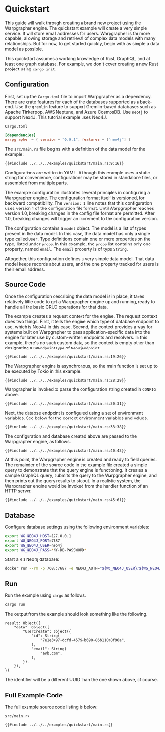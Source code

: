 # Quickstart

This guide will walk through creating a brand new project using the Warpgrapher engine. The quickstart example will create a very simple service. It will store email addresses for users. Warpgrapher is far more capable, allowing storage and retrieval of complex data models with many relationships. But for now, to get started quickly, begin with as simple a data model as possible.

This quickstart assumes a working knowledge of Rust, GraphQL, and at least one graph database. For example, we don't cover creating a new Rust project using `cargo init`.

## Configuration

First, set up the `Cargo.toml` file to import Warpgrapher as a dependency. There are crate features for each of the databases supported as a back-end.  Use the `gremlin` feature to support Gremlin-based databases such as Apache Tinkerpop, AWS Neptune, and Azure CosmosDB. Use `neo4j` to support Neo4J. This tutorial example uses Neo4J.

`Cargo.toml`

```toml
[dependencies]
warpgrapher = { version = "0.9.1", features = ["neo4j"] }
```

The `src/main.rs` file begins with a definition of the data model for the example:

```rust,no_run,noplayground
{{#include ../../../examples/quickstart/main.rs:9:16}}
```

Configurations are written in YAML. Although this example uses a static string for convenience, configurations may be stored in standalone files, or assembled from multiple parts.

The example configuration illustrates several principles in configuring a Warpgrapher engine. The configuration format itself is versioned, for backward compatibility. The `version: 1` line notes that this configuration uses version 1 of the configuration file format.  Until Warpgrapher reaches version 1.0, breaking changes in the config file format are permitted. After 1.0, breaking changes will trigger an increment to the configuration version.

The configuration contains a `model` object. The model is a list of types present in the data model. In this case, the data model has only a single type called `User`. Type definitions contain one or more properties on the type, listed under `props`. In this example, the `props` list contains only one property, named `email`. The `email` property is of type `String`.

Altogether, this configuration defines a very simple data model. That data model keeps records about users, and the one property tracked for users is their email address.

## Source Code

Once the configuration describing the data model is in place, it takes relatively little code to get a Warpgrapher engine up and running, ready to handle all the basic CRUD operations for that data.

The example creates a request context for the engine. The request context does two things. First, it tells the engine which type of database endpoint to use, which is Neo4J in this case. Second, the context provides a way for systems built on Warpgrapher to pass application-specific data into the engine for later use by custom-written endpoints and resolvers. In this example, there's no such custom data, so the context is empty other than designating a `DBEndpointType` of `Neo4jEndpoint`.

```rust,no_run,noplayground
{{#include ../../../examples/quickstart/main.rs:19:26}}
```

The Warpgrapher engine is asynchronous, so the main function is set up to be executed by Tokio in this example.

```rust,no_run,noplayground
{{#include ../../../examples/quickstart/main.rs:28:29}}
```

Warpgrapher is invoked to parse the configuration string created in `CONFIG` above.

```rust,no_run,noplayground
{{#include ../../../examples/quickstart/main.rs:30:31}}
```

Next, the databse endpoint is configured using a set of environment variables. See below for the correct environment variables and values.

```rust,no_run,noplayground
{{#include ../../../examples/quickstart/main.rs:33:38}}
```

The configuration and database created above are passed to the Warpgrapher engine, as follows.

```rust,no_run,noplayground
{{#include ../../../examples/quickstart/main.rs:40:43}}
```

At this point, the Warpgrapher engine is created and ready to field queries. The remainder of the source code in the example file created a simple query to demonstrate that the query engine is functioning.  It creates a sample GraphQL query, submits the query to the Warpgrapher engine, and then prints out the query results to stdout. In a realistic system, the Warpgrapher engine would be invoked from the handler function of an HTTP server.

```rust,no_run,noplayground
{{#include ../../../examples/quickstart/main.rs:45:61}}
```

## Database

Configure database settings using the following environment variables:

```bash
export WG_NEO4J_HOST=127.0.0.1
export WG_NEO4J_PORT=7687
export WG_NEO4J_USER=neo4j
export WG_NEO4J_PASS=*MY-DB-PASSWORD*
```

Start a 4.1 Neo4j database:

```bash
docker run --rm -p 7687:7687 -e NEO4J_AUTH="${WG_NEO4J_USER}/${WG_NEO4J_PASS}" neo4j:4.4
```

## Run

Run the example using `cargo` as follows.

```bash
cargo run
```

The output from the example should look something like the following.

```
result: Object({
    "data": Object({
        "UserCreate": Object({
            "id": String(
                "7e1e3497-dcfd-4579-b690-86b110c8f96a",
            ),
            "email": String(
                "a@b.com",
            ),
        }),
    }),
})
```

The identifier will be a different UUID than the one shown above, of course.

## Full Example Code

The full example source code listing is below:

`src/main.rs`

```rust,no_run,noplayground
{{#include ../../../examples/quickstart/main.rs}}
```